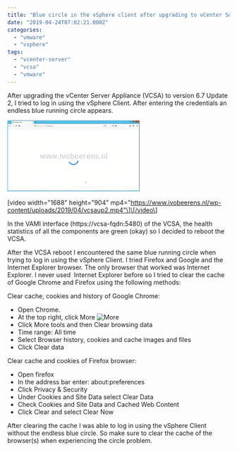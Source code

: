 ```yaml
---
title: "Blue circle in the vSphere client after upgrading to vCenter Server 6.7 Update 2"
date: "2019-04-24T07:02:21.000Z"
categories: 
  - "vmware"
  - "vsphere"
tags: 
  - "vcenter-server"
  - "vcsa"
  - "vmware"
---
```


After upgrading the vCenter Server Appliance (VCSA) to version 6.7 Update 2, I tried to log in using the vSphere Client. After entering the credentials an endless blue running circle appears.

[![](images/vcsaup2-300x161.png)](https://www.ivobeerens.nl/wp-content/uploads/2019/04/vcsaup2.png)

\[video width="1688" height="904" mp4="https://www.ivobeerens.nl/wp-content/uploads/2019/04/vcsaup2.mp4"\]\[/video\]

In the VAMI interface (https://vcsa-fqdn:5480) of the VCSA, the health statistics of all the components are green (okay) so I decided to reboot the VCSA.

After the VCSA reboot I encountered the same blue running circle when trying to log in using the vSphere Client. I tried Firefox and Google and the Internet Explorer browser. The only browser that worked was Internet Explorer. I never used  Internet Explorer before so I tried to clear the cache of Google Chrome and Firefox using the following methods:

Clear cache, cookies and history of Google Chrome:

- Open Chrome.
- At the top right, click More ![More](https://storage.googleapis.com/support-kms-prod/ArAlBcUAe8h1l5m69uxnwElxkqwW0QdtIc3F)
- Click More tools and then Clear browsing data
- Time range: All time
- Select Browser history, cookies and cache images and files
- Click Clear data

Clear cache and cookies of Firefox browser:

- Open firefox
- In the address bar enter: about:preferences
- Click Privacy & Security
- Under Cookies and Site Data select Clear Data
- Check Cookies and Site Data and Cached Web Content
- Click Clear and select Clear Now

After clearing the cache I was able to log in using the vSphere Client without the endless blue circle. So make sure to clear the cache of the browser(s) when experiencing the circle problem.
